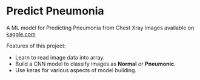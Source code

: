 # Predict Pneumonia
A ML model for Predicting Pneumonia from Chest Xray images available on [kaggle.com](https://www.kaggle.com/paultimothymooney/chest-xray-pneumonia)<br>

Features of this project:
* Learn to read image data into array.
* Build a CNN model to classify images as **Normal** or **Pneumonic**.
* Use keras for various aspects of model building.
